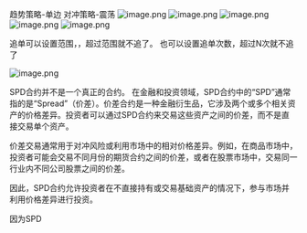 趋势策略-单边
对冲策略-震荡
![image.png](https://gitee.com/hxc8/images10/raw/master/img/202411291128942.png)
![image.png](https://gitee.com/hxc8/images10/raw/master/img/202411291146872.png)
![image.png](https://gitee.com/hxc8/images10/raw/master/img/202411291236833.png)
![image.png](https://gitee.com/hxc8/images10/raw/master/img/202411291238436.png)
![image.png](https://gitee.com/hxc8/images10/raw/master/img/202411291243980.png)

追单可以设置范围，，超过范围就不追了。 也可以设置追单次数，超过N次就不追了


![image.png](https://gitee.com/hxc8/images10/raw/master/img/202411291245369.png)

SPD合约并不是一个真正的合约。
在金融和投资领域，SPD合约中的“SPD”通常指的是“Spread”（价差）。价差合约是一种金融衍生品，它涉及两个或多个相关资产的价格差异。投资者可以通过SPD合约来交易这些资产之间的价差，而不是直接交易单个资产。

价差交易通常用于对冲风险或利用市场中的相对价格差异。例如，在商品市场中，投资者可能会交易不同月份的期货合约之间的价差，或者在股票市场中，交易同一行业内不同公司股票之间的价差。

因此，SPD合约允许投资者在不直接持有或交易基础资产的情况下，参与市场并利用价格差异进行投资。

因为SPD
